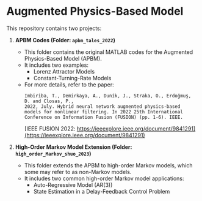 # Augmented Physics-Based Model

This repository contains two projects:

1. **APBM Codes (Folder: `apbm_tales_2022`)**
   - This folder contains the original MATLAB codes for the Augmented Physics-Based Model (APBM).
   - It includes two examples:
     - Lorenz Attractor Models
     - Constant-Turning-Rate Models
   - For more details, refer to the paper:  
     ```
     Imbiriba, T., Demirkaya, A., Duník, J., Straka, O., Erdoğmuş, D. and Closas, P., 
     2022, July. Hybrid neural network augmented physics-based models for nonlinear filtering. In 2022 25th International Conference on Information Fusion (FUSION) (pp. 1-6). IEEE.
     ```
     [IEEE FUSION 2022: https://ieeexplore.ieee.org/document/9841291](https://ieeexplore.ieee.org/document/9841291)

2. **High-Order Markov Model Extension (Folder: `high_order_Markov_shuo_2023`)**
   - This folder extends the APBM to high-order Markov models, which some may refer to as non-Markov models.
   - It includes two common high-order Markov model applications:
     - Auto-Regressive Model (AR(3))
     - State Estimation in a Delay-Feedback Control Problem
